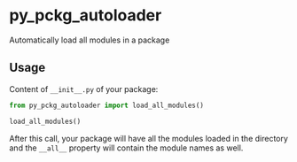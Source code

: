 # py_pckg_autoloader

Automatically load all modules in a package

## Usage

Content of `__init__.py` of your package:
```python
from py_pckg_autoloader import load_all_modules()

load_all_modules()
```

After this call, your package will have all the modules loaded in the directory and the 
`__all__` property will contain the module names as well.
